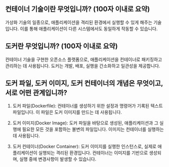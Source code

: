 ## 컨테이너 기술이란 무엇입니까? (100자 이내로 요약)

가상화 기술의 일종으로, 애플리케이션을 격리된 환경에서 실행할 수 있게 해주는 기술입니다. 이를 통해 애플리케이션이 다른 시스템에서도 동일하게 작동할 수 있습니다.

## 도커란 무엇입니까? (100자 이내로 요약)

컨테이너 기술을 구현한 오픈소스 플랫폼으로, 애플리케이션을 컨테이너로 패키징하고 관리하는 데 사용됩니다. 도커는 개발, 배포, 실행을 간소화하고 일관성을 제공합니다.

## 도커 파일, 도커 이미지, 도커 컨테이너의 개념은 무엇이고, 서로 어떤 관계입니까?
1. 도커 파일(Dockerfile): 컨테이너를 생성하기 위한 설정과 명령어가 기록된 텍스트 파일입니다. 이 파일은 도커 이미지를 만드는 데 사용됩니다.

2. 도커 이미지(Docker Image): 도커 파일을 바탕으로 생성된, 애플리케이션과 그 실행에 필요한 모든 것을 포함하는 불변의 파일입니다. 이미지는 컨테이너를 실행하는 데 사용됩니다.

3. 도커 컨테이너(Docker Container): 도커 이미지를 실행한 인스턴스로, 실제로 애플리케이션이 실행되는 격리된 환경입니다. 컨테이너는 이미지를 기반으로 생성되며, 실행 중에 변경사항이 발생할 수 있습니다.